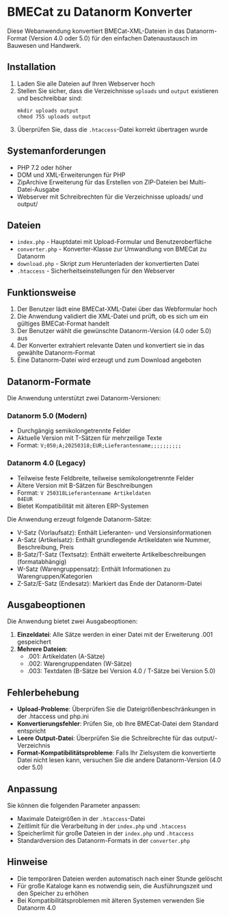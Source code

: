 # BMECat zu Datanorm Konverter

Diese Webanwendung konvertiert BMECat-XML-Dateien in das Datanorm-Format (Version 4.0 oder 5.0) für den einfachen Datenaustausch im Bauwesen und Handwerk.

## Installation

1. Laden Sie alle Dateien auf Ihren Webserver hoch
2. Stellen Sie sicher, dass die Verzeichnisse `uploads` und `output` existieren und beschreibbar sind:
   ```
   mkdir uploads output
   chmod 755 uploads output
   ```
3. Überprüfen Sie, dass die `.htaccess`-Datei korrekt übertragen wurde

## Systemanforderungen

- PHP 7.2 oder höher
- DOM und XML-Erweiterungen für PHP
- ZipArchive Erweiterung für das Erstellen von ZIP-Dateien bei Multi-Datei-Ausgabe
- Webserver mit Schreibrechten für die Verzeichnisse uploads/ und output/

## Dateien

- `index.php` - Hauptdatei mit Upload-Formular und Benutzeroberfläche
- `converter.php` - Konverter-Klasse zur Umwandlung von BMECat zu Datanorm
- `download.php` - Skript zum Herunterladen der konvertierten Datei
- `.htaccess` - Sicherheitseinstellungen für den Webserver

## Funktionsweise

1. Der Benutzer lädt eine BMECat-XML-Datei über das Webformular hoch
2. Die Anwendung validiert die XML-Datei und prüft, ob es sich um ein gültiges BMECat-Format handelt
3. Der Benutzer wählt die gewünschte Datanorm-Version (4.0 oder 5.0) aus
4. Der Konverter extrahiert relevante Daten und konvertiert sie in das gewählte Datanorm-Format
5. Eine Datanorm-Datei wird erzeugt und zum Download angeboten

## Datanorm-Formate

Die Anwendung unterstützt zwei Datanorm-Versionen:

### Datanorm 5.0 (Modern)
- Durchgängig semikolongetrennte Felder
- Aktuelle Version mit T-Sätzen für mehrzeilige Texte
- Format: `V;050;A;20250318;EUR;Lieferantenname;;;;;;;;;;`

### Datanorm 4.0 (Legacy)
- Teilweise feste Feldbreite, teilweise semikolongetrennte Felder
- Ältere Version mit B-Sätzen für Beschreibungen
- Format: `V 250318Lieferantenname Artikeldaten                                                                                    04EUR`
- Bietet Kompatibilität mit älteren ERP-Systemen

Die Anwendung erzeugt folgende Datanorm-Sätze:

- V-Satz (Vorlaufsatz): Enthält Lieferanten- und Versionsinformationen
- A-Satz (Artikelsatz): Enthält grundlegende Artikeldaten wie Nummer, Beschreibung, Preis
- B-Satz/T-Satz (Textsatz): Enthält erweiterte Artikelbeschreibungen (formatabhängig)
- W-Satz (Warengruppensatz): Enthält Informationen zu Warengruppen/Kategorien
- Z-Satz/E-Satz (Endesatz): Markiert das Ende der Datanorm-Datei

## Ausgabeoptionen

Die Anwendung bietet zwei Ausgabeoptionen:

1. **Einzeldatei**: Alle Sätze werden in einer Datei mit der Erweiterung .001 gespeichert
2. **Mehrere Dateien**: 
   - .001: Artikeldaten (A-Sätze)
   - .002: Warengruppendaten (W-Sätze)
   - .003: Textdaten (B-Sätze bei Version 4.0 / T-Sätze bei Version 5.0)

## Fehlerbehebung

- **Upload-Probleme**: Überprüfen Sie die Dateigrößenbeschränkungen in der .htaccess und php.ini
- **Konvertierungsfehler**: Prüfen Sie, ob Ihre BMECat-Datei dem Standard entspricht
- **Leere Output-Datei**: Überprüfen Sie die Schreibrechte für das output/-Verzeichnis
- **Format-Kompatibilitätsprobleme**: Falls Ihr Zielsystem die konvertierte Datei nicht lesen kann, versuchen Sie die andere Datanorm-Version (4.0 oder 5.0)

## Anpassung

Sie können die folgenden Parameter anpassen:

- Maximale Dateigrößen in der `.htaccess`-Datei
- Zeitlimit für die Verarbeitung in der `index.php` und `.htaccess`
- Speicherlimit für große Dateien in der `index.php` und `.htaccess`
- Standardversion des Datanorm-Formats in der `converter.php`

## Hinweise

- Die temporären Dateien werden automatisch nach einer Stunde gelöscht
- Für große Kataloge kann es notwendig sein, die Ausführungszeit und den Speicher zu erhöhen
- Bei Kompatibilitätsproblemen mit älteren Systemen verwenden Sie Datanorm 4.0
